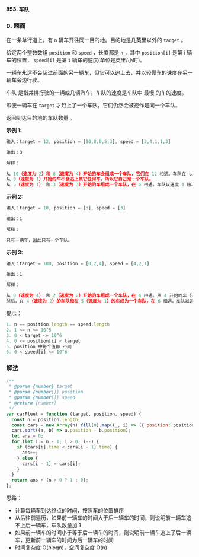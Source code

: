 #### 853. 车队

### 0. 题面

在一条单行道上，有 `n` 辆车开往同一目的地。目的地是几英里以外的 `target` 。

给定两个整数数组 `position` 和 `speed` ，长度都是 `n` ，其中 `position[i]` 是第 i 辆车的位置， `speed[i]` 是第 `i` 辆车的速度(单位是英里/小时)。

一辆车永远不会超过前面的另一辆车，但它可以追上去，并以较慢车的速度在另一辆车旁边行驶。

车队 是指并排行驶的一辆或几辆汽车。车队的速度是车队中 最慢 的车的速度。

即便一辆车在 `target` 才赶上了一个车队，它们仍然会被视作是同一个车队。

返回到达目的地的车队数量 。

**示例 1:**

```javascript
输入：target = 12, position = [10,8,0,5,3], speed = [2,4,1,1,3]

输出：3

解释：

从 10（速度为 2）和 8（速度为 4）开始的车会组成一个车队，它们在 12 相遇。车队在 target 形成。
从 0（速度为 1）开始的车不会追上其它任何车，所以它自己是一个车队。
从 5（速度为 1） 和 3（速度为 3）开始的车组成一个车队，在 6 相遇。车队以速度 1 移动直到它到达 target。
```

**示例 2:**

```javascript
输入：target = 10, position = [3], speed = [3]

输出：1

解释：

只有一辆车，因此只有一个车队。
```

**示例 3:**

```javascript
输入：target = 100, position = [0,2,4], speed = [4,2,1]

输出：1

解释：

从 0（速度为 4） 和 2（速度为 2）开始的车组成一个车队，在 4 相遇。从 4 开始的车（速度为 1）移动到了 5。
然后，在 4（速度为 2）的车队和在 5（速度为 1）的车成为一个车队，在 6 相遇。车队以速度 1 移动直到它到达 target。
```

提示：

```javascript
1. n == position.length == speed.length
2. 1 <= n <= 10^5
3. 0 < target <= 10^6
4. 0 <= position[i] < target
5. position 中每个值都 不同
6. 0 < speed[i] <= 10^6
```

### 解法

```javascript
/**
 * @param {number} target
 * @param {number[]} position
 * @param {number[]} speed
 * @return {number}
 */
var carFleet = function (target, position, speed) {
  const n = position.length;
  const cars = new Array(n).fill(0).map((_, i) => ({ position: position[i], time: (target - position[i]) / speed[i] }));
  cars.sort((a, b) => a.position - b.position);
  let ans = 0;
  for (let i = n - 1; i > 0; i--) {
    if (cars[i].time < cars[i - 1].time) {
      ans++;
    } else {
      cars[i - 1] = cars[i];
    }
  }
  return ans + (n > 0 ? 1 : 0);
};
```

思路：

- 计算每辆车到达终点的时间，按照车的位置排序
- 从后往前遍历，如果前一辆车的时间大于后一辆车的时间，则说明前一辆车追不上后一辆车，车队数量加 1
- 如果前一辆车的时间小于等于后一辆车的时间，则说明前一辆车追上了后一辆车，更新前一辆车的时间为后一辆车的时间
- 时间复杂度 O(nlogn)，空间复杂度 O(n)
